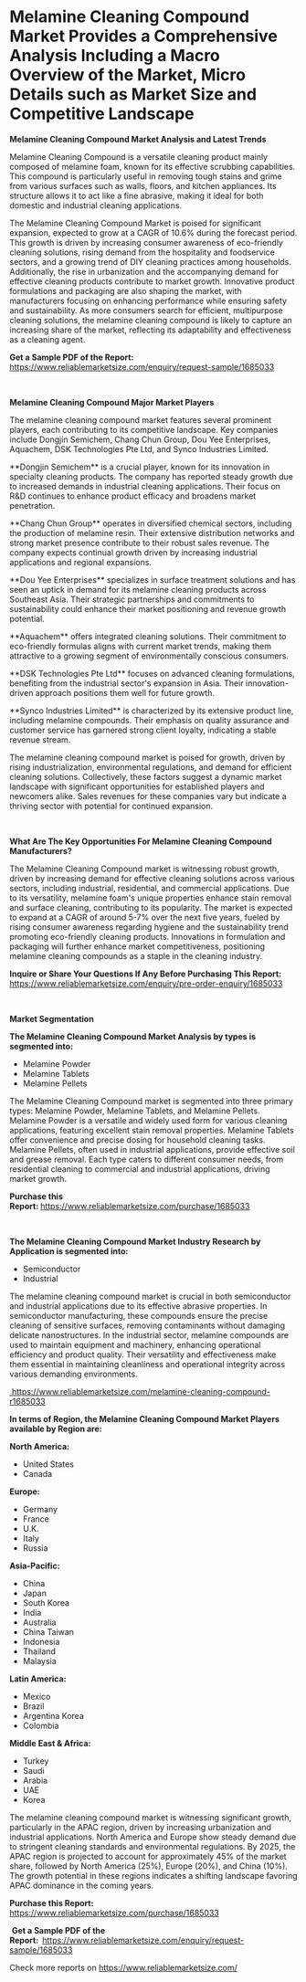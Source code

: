 <p><h1>Melamine Cleaning Compound Market Provides a Comprehensive Analysis Including a Macro Overview of the Market, Micro Details such as Market Size and Competitive Landscape</h1></p><p><strong>Melamine Cleaning Compound Market Analysis and Latest Trends</strong></p>
<p><p>Melamine Cleaning Compound is a versatile cleaning product mainly composed of melamine foam, known for its effective scrubbing capabilities. This compound is particularly useful in removing tough stains and grime from various surfaces such as walls, floors, and kitchen appliances. Its structure allows it to act like a fine abrasive, making it ideal for both domestic and industrial cleaning applications.</p><p>The Melamine Cleaning Compound Market is poised for significant expansion, expected to grow at a CAGR of 10.6% during the forecast period. This growth is driven by increasing consumer awareness of eco-friendly cleaning solutions, rising demand from the hospitality and foodservice sectors, and a growing trend of DIY cleaning practices among households. Additionally, the rise in urbanization and the accompanying demand for effective cleaning products contribute to market growth. Innovative product formulations and packaging are also shaping the market, with manufacturers focusing on enhancing performance while ensuring safety and sustainability. As more consumers search for efficient, multipurpose cleaning solutions, the melamine cleaning compound is likely to capture an increasing share of the market, reflecting its adaptability and effectiveness as a cleaning agent.</p></p>
<p><strong>Get a Sample PDF of the Report:&nbsp;</strong> <a href="https://www.reliablemarketsize.com/enquiry/request-sample/1685033?utm_campaign=2952&utm_medium=2&utm_source=Github&utm_content=ia&utm_term=26032025&utm_id=melamine-cleaning-compound">https://www.reliablemarketsize.com/enquiry/request-sample/1685033</a></p>
<p>&nbsp;</p>
<p><strong>Melamine Cleaning Compound Major Market Players</strong></p>
<p><p>The melamine cleaning compound market features several prominent players, each contributing to its competitive landscape. Key companies include Dongjin Semichem, Chang Chun Group, Dou Yee Enterprises, Aquachem, DSK Technologies Pte Ltd, and Synco Industries Limited.</p><p>**Dongjin Semichem** is a crucial player, known for its innovation in specialty cleaning products. The company has reported steady growth due to increased demands in industrial cleaning applications. Their focus on R&D continues to enhance product efficacy and broadens market penetration.</p><p>**Chang Chun Group** operates in diversified chemical sectors, including the production of melamine resin. Their extensive distribution networks and strong market presence contribute to their robust sales revenue. The company expects continual growth driven by increasing industrial applications and regional expansions.</p><p>**Dou Yee Enterprises** specializes in surface treatment solutions and has seen an uptick in demand for its melamine cleaning products across Southeast Asia. Their strategic partnerships and commitments to sustainability could enhance their market positioning and revenue growth potential.</p><p>**Aquachem** offers integrated cleaning solutions. Their commitment to eco-friendly formulas aligns with current market trends, making them attractive to a growing segment of environmentally conscious consumers. </p><p>**DSK Technologies Pte Ltd** focuses on advanced cleaning formulations, benefiting from the industrial sector's expansion in Asia. Their innovation-driven approach positions them well for future growth.</p><p>**Synco Industries Limited** is characterized by its extensive product line, including melamine compounds. Their emphasis on quality assurance and customer service has garnered strong client loyalty, indicating a stable revenue stream.</p><p>The melamine cleaning compound market is poised for growth, driven by rising industrialization, environmental regulations, and demand for efficient cleaning solutions. Collectively, these factors suggest a dynamic market landscape with significant opportunities for established players and newcomers alike. Sales revenues for these companies vary but indicate a thriving sector with potential for continued expansion.</p></p>
<p>&nbsp;</p>
<p><strong>What Are The Key Opportunities For Melamine Cleaning Compound Manufacturers?</strong></p>
<p><p>The Melamine Cleaning Compound market is witnessing robust growth, driven by increasing demand for effective cleaning solutions across various sectors, including industrial, residential, and commercial applications. Due to its versatility, melamine foam's unique properties enhance stain removal and surface cleaning, contributing to its popularity. The market is expected to expand at a CAGR of around 5-7% over the next five years, fueled by rising consumer awareness regarding hygiene and the sustainability trend promoting eco-friendly cleaning products. Innovations in formulation and packaging will further enhance market competitiveness, positioning melamine cleaning compounds as a staple in the cleaning industry.</p></p>
<p><strong>Inquire or Share Your Questions If Any Before Purchasing This Report:</strong> <a href="https://www.reliablemarketsize.com/enquiry/pre-order-enquiry/1685033?utm_campaign=2952&utm_medium=2&utm_source=Github&utm_content=ia&utm_term=26032025&utm_id=melamine-cleaning-compound">https://www.reliablemarketsize.com/enquiry/pre-order-enquiry/1685033</a></p>
<p>&nbsp;</p>
<p><strong>Market Segmentation</strong></p>
<p><strong>The Melamine Cleaning Compound Market Analysis by types is segmented into:</strong></p>
<p><ul><li>Melamine Powder</li><li>Melamine Tablets</li><li>Melamine Pellets</li></ul></p>
<p><p>The Melamine Cleaning Compound market is segmented into three primary types: Melamine Powder, Melamine Tablets, and Melamine Pellets. Melamine Powder is a versatile and widely used form for various cleaning applications, featuring excellent stain removal properties. Melamine Tablets offer convenience and precise dosing for household cleaning tasks. Melamine Pellets, often used in industrial applications, provide effective soil and grease removal. Each type caters to different consumer needs, from residential cleaning to commercial and industrial applications, driving market growth.</p></p>
<p><strong>Purchase this Report:&nbsp;</strong><a href="https://www.reliablemarketsize.com/purchase/1685033?utm_campaign=2952&utm_medium=2&utm_source=Github&utm_content=ia&utm_term=26032025&utm_id=melamine-cleaning-compound">https://www.reliablemarketsize.com/purchase/1685033</a></p>
<p>&nbsp;</p>
<p><strong>The Melamine Cleaning Compound Market Industry Research by Application is segmented into:</strong></p>
<p><ul><li>Semiconductor</li><li>Industrial</li></ul></p>
<p><p>The melamine cleaning compound market is crucial in both semiconductor and industrial applications due to its effective abrasive properties. In semiconductor manufacturing, these compounds ensure the precise cleaning of sensitive surfaces, removing contaminants without damaging delicate nanostructures. In the industrial sector, melamine compounds are used to maintain equipment and machinery, enhancing operational efficiency and product quality. Their versatility and effectiveness make them essential in maintaining cleanliness and operational integrity across various demanding environments.</p></p>
<p><a href="https://www.reliablemarketsize.com/melamine-cleaning-compound-r1685033?utm_campaign=2952&utm_medium=2&utm_source=Github&utm_content=ia&utm_term=26032025&utm_id=melamine-cleaning-compound">&nbsp;https://www.reliablemarketsize.com/melamine-cleaning-compound-r1685033</a></p>
<p><strong>In terms of Region, the Melamine Cleaning Compound Market Players available by Region are:</strong></p>
<p>
    <p> <strong> North America: </strong>
        <ul>
            <li>United States</li>
            <li>Canada</li>
        </ul>
        </p> 
    <p> <strong> Europe: </strong>
        <ul>
            <li>Germany</li>
            <li>France</li>
            <li>U.K.</li>
            <li>Italy</li>
            <li>Russia</li>
        </ul>
        </p> 
    <p> <strong> Asia-Pacific: </strong>
        <ul>
            <li>China</li>
            <li>Japan</li>
            <li>South Korea</li>
            <li>India</li>
            <li>Australia</li>
            <li>China Taiwan</li>
            <li>Indonesia</li>
            <li>Thailand</li>
            <li>Malaysia</li>
        </ul>
        </p> 
    <p> <strong> Latin America: </strong>
        <ul>
            <li>Mexico</li>
            <li>Brazil</li>
            <li>Argentina Korea</li>
            <li>Colombia</li>
        </ul>
        </p> 
    <p> <strong> Middle East & Africa: </strong>
        <ul>
            <li>Turkey</li>
            <li>Saudi</li>
            <li>Arabia</li>
            <li>UAE</li>
            <li>Korea</li>
        </ul>
    </p>
    </p>
<p><p>The melamine cleaning compound market is witnessing significant growth, particularly in the APAC region, driven by increasing urbanization and industrial applications. North America and Europe show steady demand due to stringent cleaning standards and environmental regulations. By 2025, the APAC region is projected to account for approximately 45% of the market share, followed by North America (25%), Europe (20%), and China (10%). The growth potential in these regions indicates a shifting landscape favoring APAC dominance in the coming years.</p></p>
<p><strong>Purchase this Report: </strong><a href="https://www.reliablemarketsize.com/purchase/1685033?utm_campaign=2952&utm_medium=2&utm_source=Github&utm_content=ia&utm_term=26032025&utm_id=melamine-cleaning-compound">https://www.reliablemarketsize.com/purchase/1685033</a></p>
<p>&nbsp;<strong>Get a Sample PDF of the Report:&nbsp;&nbsp;</strong><a href="https://www.reliablemarketsize.com/enquiry/request-sample/1685033?utm_campaign=2952&utm_medium=2&utm_source=Github&utm_content=ia&utm_term=26032025&utm_id=melamine-cleaning-compound">https://www.reliablemarketsize.com/enquiry/request-sample/1685033</a></p>
<p><strong></strong></p>
<p>Check more reports on <a href="https://www.reliablemarketsize.com/?utm_campaign=2952&utm_medium=2&utm_source=Github&utm_content=ia&utm_term=26032025&utm_id=melamine-cleaning-compound">https://www.reliablemarketsize.com/</a></p>
